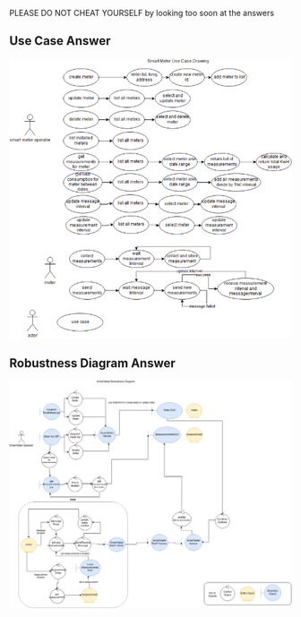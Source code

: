 PLEASE DO NOT CHEAT YOURSELF by looking too soon at the answers

## Use Case Answer

![alt text](../smartmeter-uml/drawio/smartmeterUseCase_draw_io_2.png "Figure smartmeterUseCase_draw_io_2.png")

## Robustness Diagram Answer

![alt text](../smartmeter-uml/drawio/smartmeter-robustness-drawio_2.png "Figure smartmeter-robustness-drawio_2.png")
